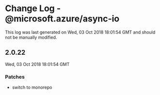 # Change Log - @microsoft.azure/async-io

This log was last generated on Wed, 03 Oct 2018 18:01:54 GMT and should not be manually modified.

## 2.0.22
Wed, 03 Oct 2018 18:01:54 GMT

### Patches

- switch to monorepo

